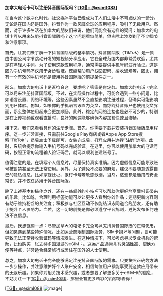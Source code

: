 **加拿大电话卡可以注册抖音国际版吗？[[TG💪+ @esim1088](https://t.me/s/esim1088)]**

在当今这个数字化时代，社交媒体平台已经成为了人们生活中不可或缺的一部分。无论是在国内还是国外，抖音作为一款风靡全球的应用程序，吸引了无数用户。然而，对于许多生活在加拿大的朋友们来说，他们可能会有这样的疑问：加拿大的电话卡可以用来注册抖音国际版吗？这个问题看似简单，但实际上涉及到了不少细节和注意事项。

首先，让我们来了解一下抖音国际版的基本情况。抖音国际版（TikTok）是一款由中国公司字节跳动开发的短视频分享应用。它在全球范围内都非常受欢迎，尤其是在年轻人中间。为了使用这款应用程序，通常需要提供手机号码进行验证。这是因为手机号码不仅用于身份验证，还能帮助用户找回密码、接收通知等。因此，拥有一个有效的手机号码是使用抖音国际版的前提条件之一。

那么，加拿大的电话卡是否符合这一要求呢？答案是肯定的。加拿大的电话卡完全可以用来注册抖音国际版。不过，在实际操作过程中，可能会遇到一些小问题，比如语言设置、网络环境等。这些因素虽然不会直接影响注册过程，但确实可能影响到用户体验。例如，如果你的手机语言设置为英文，而你的抖音账户也使用英文界面，那么整体使用起来会更加顺畅。此外，稳定的网络连接也是必不可少的，特别是在上传视频或观看直播时，良好的网速能够确保内容加载快速且流畅。

接下来，我们来看看具体的注册步骤。首先，你需要下载并安装抖音国际版应用程序。这一步非常直接，只需前往Google Play商店或者Apple App Store搜索“TikTok”，然后点击下载即可。安装完成后，打开应用并选择“注册”选项。此时，系统会提示你输入手机号码以完成验证。在这里，你可以使用加拿大的电话号码，按照正常的流程输入验证码后，就可以顺利创建账号了。

值得注意的是，在填写个人信息时，尽量保持真实准确。因为虚假信息可能导致账号被封禁甚至无法正常使用。另外，为了避免不必要的麻烦，建议不要随意透露自己的隐私信息，比如家庭住址、银行卡号等敏感数据。当然，这些都是通用的安全常识，并不仅仅适用于抖音国际版。

除了上述基本的操作之外，还有一些额外的小技巧可以帮助你更好地享受抖音带来的乐趣。比如说，合理利用标签功能可以让更多人看到你的作品；定期更新内容则有助于维持粉丝的关注度；积极参与社区互动不仅能结识志同道合的朋友，还有助于提升个人影响力。当然，这一切的前提是你必须遵守平台规则，避免发布任何违法不良信息。

最后，我想强调一点：尽管加拿大的电话卡完全可以支持抖音国际版的正常使用，但如果遇到某些特殊情况，比如运营商限制国际服务、SIM卡损坏等问题，则可能导致无法正常接收验证码等情况发生。在这种情况下，可以考虑寻求专业机构的帮助，比如购买一张支持多国漫游的eSIM卡。这类产品通常具有灵活性高、更换方便等特点，非常适合经常旅行或居住在国外的人士使用。

总之，加拿大的电话卡完全能够满足注册抖音国际版的需求。只要按照正确的方法一步步操作，并注意维护好个人账户安全，相信每位用户都能享受到这款应用带来的无限乐趣。如果你对相关技术感兴趣，或者想要了解更多关于eSIM卡的信息，不妨关注一下[TG💪+ @esim1088](https://t.me/s/esim1088)，那里会有更多精彩的内容等着你！

[[TG💪+ @esim1088](https://t.me/s/esim1088) ![Image](https://i.postimg.cc/4NQfJmqS/Snipaste-2025-05-13-00-14-12.png)]